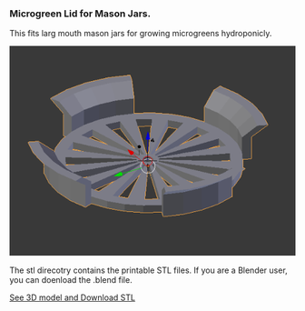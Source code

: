 ### Microgreen Lid for Mason Jars.
This fits larg mouth mason jars for growing microgreens hydroponicly.

![alt text](https://github.com/WillWelker/3d-print/blob/master/microgreen-lid/images/microgreen-lid.png "Microgreen Lid")

The stl direcotry contains the printable STL files.  If you are a Blender user, you can doenload the .blend file. 

[See 3D model and Download STL](https://github.com/WillWelker/3d-print/blob/master/microgreen-lid/stl/microgreen-lid-screen.stl)
